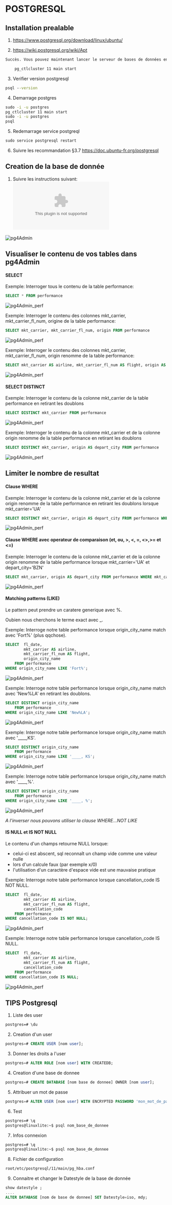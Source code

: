 # POSTGRESQL

## Installation prealable

1. https://www.postgresql.org/download/linux/ubuntu/

2. https://wiki.postgresql.org/wiki/Apt

```cmd
Succès. Vous pouvez maintenant lancer le serveur de bases de données en utilisant :

    pg_ctlcluster 11 main start

```

3. Verifier version postgresql

```cmd
psql --version
```

4. Demarrage postgres

```cmd
sudo -i -u postgres
pg_ctlcluster 11 main start
sudo -i -u postgres
psql
```

5. Redemarrage service postgreql

```cmd
sudo service postgresql restart
```

6. Suivre les recommandation §3.7 https://doc.ubuntu-fr.org/postgresql


## Creation de la base de donnée


1. Suivre les instructions suivant: ![instruction](documents/instruction.docx)


![pg4Admin](documents/pg4admin_tables.png)


## Visualiser le contenu de vos tables dans pg4Admin

#### SELECT

Exemple: Interroger tous le contenu de la table performance:

```sql
SELECT * FROM performance
```

![pg4Admin_perf](documents/pg4admin_tables_perf.png)


Exemple: Interroger le contenu des colonnes mkt_carrier, mkt_carrier_fl_num, origine  de la table performance:

```sql
SELECT mkt_carrier, mkt_carrier_fl_num, origin FROM performance
```

![pg4Admin_perf](documents/pg4admin_tables_perf2.png)

Exemple: Interroger le contenu des colonnes mkt_carrier, mkt_carrier_fl_num, origin renomme de la table performance: 

```sql
SELECT mkt_carrier AS airline, mkt_carrier_fl_num AS flight, origin AS depart_city FROM performance
```

![pg4Admin_perf](documents/pg4admin_tables_perf3.png)

#### SELECT DISTINCT

Exemple: Interroger le contenu de la colonne mkt_carrier de la table performance en retirant les doublons

```sql
SELECT DISTINCT mkt_carrier FROM performance
```

![pg4Admin_perf](documents/pg4admin_tables_perf4.png)


Exemple: Interroger le contenu de la colonne mkt_carrier  et de la colonne origin renomme de la table performance en retirant les doublons

```sql
SELECT DISTINCT mkt_carrier, origin AS depart_city FROM performance
```

![pg4Admin_perf](documents/pg4admin_tables_perf5.png)

## Limiter le nombre de resultat

#### Clause WHERE

Exemple: Interroger le contenu de la colonne mkt_carrier  et de la colonne origin renomme de la table performance en retirant les doublons lorsque mkt_carrier='UA'

```sql
SELECT DISTINCT mkt_carrier, origin AS depart_city FROM performance WHERE mkt_carrier='UA'
```

![pg4Admin_perf](documents/pg4admin_tables_perf6.png)


#### Clause WHERE avec operateur de comparaison (et, ou, >, <, =, <>,>= et <=)

Exemple: Interroger le contenu de la colonne mkt_carrier  et de la colonne origin renomme de la table performance lorsque mkt_carrier='UA' et depart_city='BZN'

```sql
SELECT mkt_carrier, origin AS depart_city FROM performance WHERE mkt_carrier='UA' AND origin='BZN'
```

![pg4Admin_perf](documents/pg4admin_tables_perf7.png)

#### Matching patterns (LIKE)

Le pattern peut prendre un caratere generique avec %.

Oubien nous cherchons le terme exact avec _.

Exemple: Interroge notre table performance lorsque origin_city_name match avec 'Fort%' (plus qqchose).

```sql
SELECT 	fl_date,
		mkt_carrier AS airline,
		mkt_carrier_fl_num AS flight,
		origin_city_name 
	FROM performance
WHERE origin_city_name LIKE 'Fort%';
```

![pg4Admin_perf](documents/pg4admin_tables_perf8.png)

Exemple: Interroge notre table performance lorsque origin_city_name match avec 'New%LA' en retirant les doublons.

```sql
SELECT DISTINCT	origin_city_name 
	FROM performance
WHERE origin_city_name LIKE 'New%LA';
```

![pg4Admin_perf](documents/pg4admin_tables_perf9.png)

Exemple: Interroge notre table performance lorsque origin_city_name match avec '____,KS'.

```sql
SELECT DISTINCT	origin_city_name 
	FROM performance
WHERE origin_city_name LIKE '____, KS';
```

![pg4Admin_perf](documents/pg4admin_tables_perf10.png)

Exemple: Interroge notre table performance lorsque origin_city_name match avec '____,%'.

```sql
SELECT DISTINCT	origin_city_name 
	FROM performance
WHERE origin_city_name LIKE '____, %';
```

![pg4Admin_perf](documents/pg4admin_tables_perf11.png)

*A l'inverser nous pouvons utiliser la clause WHERE...NOT LIKE*


#### IS NULL et IS NOT NULL

Le contenu d'un champs retourne NULL lorsque:

* celui-ci est abscent, sql reconnaît un champ vide comme une valeur nulle
* lors d'un calcule faux (par exemple x/0)
* l'utilisation d'un caractère d'espace vide est une mauvaise pratique

Exemple: Interroge notre table performance lorsque cancellation_code IS NOT NULL.

```sql
SELECT	fl_date,
		mkt_carrier AS airline,
		mkt_carrier_fl_num AS flight,
		cancellation_code
	FROM performance
WHERE cancellation_code IS NOT NULL;

```

![pg4Admin_perf](documents/pg4admin_tables_perf12.png)

Exemple: Interroge notre table performance lorsque cancellation_code IS NULL.

```sql
SELECT	fl_date,
		mkt_carrier AS airline,
		mkt_carrier_fl_num AS flight,
		cancellation_code
	FROM performance
WHERE cancellation_code IS NULL;

```

![pg4Admin_perf](documents/pg4admin_tables_perf13.png)











## TIPS Postgresql

1. Liste des user

```cmd
postgres=# \du
```

2. Creation d'un user

```sql
postgres=# CREATE USER [nom user];
```

3. Donner les droits a l'user

```sql
postgres=# ALTER ROLE [nom user] WITH CREATEDB;
```

4. Creation d'une base de donnee

```sql
postgres=# CREATE DATABASE [nom base de donnee] OWNER [nom user];
```


5. Attribuer un mot de passe

```sql
postgres=# ALTER USER [nom user] WITH ENCRYPTED PASSWORD 'mon_mot_de_passe';
```

6. Test

```cmd
postgres=# \q
postgres@linuxlite:~$ psql nom_base_de_donnee
```

7. Infos connexion

```cmd
postgres=# \q
postgres@linuxlite:~$ psql nom_base_de_donnee
```

8. Fichier de configuration

```cmd
root/etc/postgresql/11/main/pg_hba.conf
```

9. Connaitre et changer le Datestyle de la base de donnée

```sql
show datestyle ;
....
ALTER DATABASE [nom de base de donnee] SET Datestyle=iso, mdy;
```
